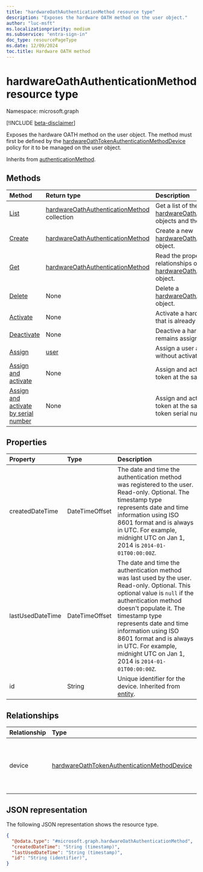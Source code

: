 ```yaml
---
title: "hardwareOathAuthenticationMethod resource type"
description: "Exposes the hardware OATH method on the user object."
author: "luc-msft"
ms.localizationpriority: medium
ms.subservice: "entra-sign-in"
doc_type: resourcePageType
ms.date: 12/09/2024
toc.title: Hardware OATH method
---
```


# hardwareOathAuthenticationMethod resource type

Namespace: microsoft.graph

[!INCLUDE [beta-disclaimer](../../includes/beta-disclaimer.md)]

Exposes the hardware OATH method on the user object. The method must first be defined by the [hardwareOathTokenAuthenticationMethodDevice](../resources/hardwareoathtokenauthenticationmethoddevice.md) policy for it to be managed on the user object.

Inherits from [authenticationMethod](../resources/authenticationmethod.md).


## Methods
|Method|Return type|Description|
|:---|:---|:---|
|[List](../api/authentication-list-hardwareoathmethods.md)|[hardwareOathAuthenticationMethod](../resources/hardwareoathauthenticationmethod.md) collection|Get a list of the [hardwareOathAuthenticationMethod](../resources/hardwareoathauthenticationmethod.md) objects and their properties.|
|[Create](../api/authentication-post-hardwareoathmethods.md)|[hardwareOathAuthenticationMethod](../resources/hardwareoathauthenticationmethod.md)|Create a new [hardwareOathAuthenticationMethod](../resources/hardwareoathauthenticationmethod.md) object.|
|[Get](../api/hardwareoathauthenticationmethod-get.md)|[hardwareOathAuthenticationMethod](../resources/hardwareoathauthenticationmethod.md)|Read the properties and relationships of a [hardwareOathAuthenticationMethod](../resources/hardwareoathauthenticationmethod.md) object.|
|[Delete](../api/authentication-delete-hardwareoathmethods.md)|None|Delete a [hardwareOathAuthenticationMethod](../resources/hardwareoathauthenticationmethod.md) object.|
|[Activate](../api/hardwareoathauthenticationmethod-activate.md)|None|Activate a hardware OATH token that is already assigned to a user.|
|[Deactivate](../api/hardwareoathauthenticationmethod-deactivate.md)|None|Deactive a hardware OATH token. It remains assigned to the user.|
|[Assign](../api/hardwareoathtokenauthenticationmethoddevice-put-assignto.md)|[user](../resources/user.md)|Assign a user a hardware token without activating it.|
|[Assign and activate](../api/hardwareoathauthenticationmethod-assignandactivate.md)|None|Assign and activate a hardware token at the same time.|
|[Assign and activate by serial number](../api/hardwareoathauthenticationmethod-assignandactivatebyserialnumber.md)|None|Assign and activate a hardware token at the same time by hardware token serial number.|

## Properties
|Property|Type|Description|
|:---|:---|:---|
|createdDateTime|DateTimeOffset| The date and time the authentication method was registered to the user. Read-only. Optional. The timestamp type represents date and time information using ISO 8601 format and is always in UTC. For example, midnight UTC on Jan 1, 2014 is `2014-01-01T00:00:00Z`.|
|lastUsedDateTime|DateTimeOffset|The date and time the authentication method was last used by the user. Read-only. Optional. This optional value is `null` if the authentication method doesn't populate it. The timestamp type represents date and time information using ISO 8601 format and is always in UTC. For example, midnight UTC on Jan 1, 2014 is `2014-01-01T00:00:00Z`.|
|id|String|Unique identifier for the device. Inherited from [entity](../resources/entity.md).|

## Relationships
|Relationship|Type|Description|
|:---|:---|:---|
|device|[hardwareOathTokenAuthenticationMethodDevice](../resources/hardwareoathtokenauthenticationmethoddevice.md)|Exposes the hardware OATH method in the directory.|

## JSON representation
The following JSON representation shows the resource type.
<!-- {
  "blockType": "resource",
  "keyProperty": "id",
  "@odata.type": "microsoft.graph.hardwareOathAuthenticationMethod",
  "baseType": "microsoft.graph.authenticationMethod",
  "openType": false
}
-->
``` json
{
  "@odata.type": "#microsoft.graph.hardwareOathAuthenticationMethod",
  "createdDateTime": "String (timestamp)",
  "lastUsedDateTime": "String (timestamp)",
  "id": "String (identifier)",
}
```
